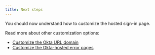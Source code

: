 ```yaml
---
title: Next steps
---
```

You should now understand how to customize the hosted sign-in page.

Read more about other customization options:

* [Customize the Okta URL domain](/docs/guides/custom-url-domain/)
* [Customize the Okta-hosted error pages](/docs/guides/custom-error-pages/)